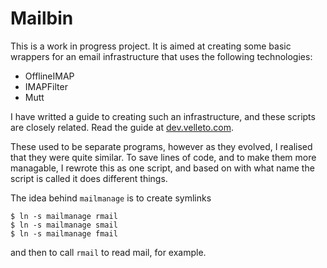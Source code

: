 Mailbin
===

This is a work in progress project. It is aimed at creating some basic wrappers for an email infrastructure that uses the following technologies:

- OfflineIMAP
- IMAPFilter
- Mutt

I have writted a guide to creating such an infrastructure, and these scripts are closely related. Read the guide at [dev.velleto.com](https://dev.velleto.com/2018/01/17/mutt-offlineimap-imapfilter/).

These used to be separate programs, however as they evolved, I realised that they were quite similar. To save lines of code, and to make them more managable, I rewrote this as one script, and based on with what name the script is called it does different things.

The idea behind `mailmanage` is to create symlinks 

    $ ln -s mailmanage rmail
    $ ln -s mailmanage smail
    $ ln -s mailmanage fmail

and then to call `rmail` to read mail, for example.
